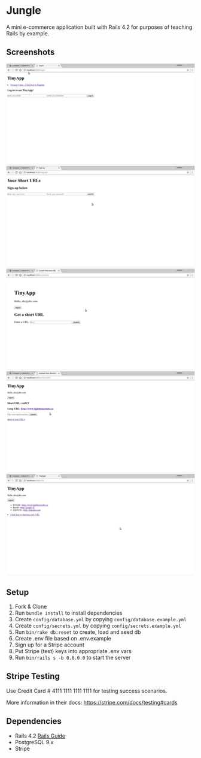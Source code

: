 # Jungle

A mini e-commerce application built with Rails 4.2 for purposes of teaching Rails by example.


## Screenshots
![screenshot of Home_page](https://github.com/avleen30/TinyApp/blob/master/Docs/Login.png?raw=true)
![screenshot of registration page](https://github.com/avleen30/TinyApp/blob/master/Docs/register.png?raw=true)
![screenshot for getting a short URL](https://github.com/avleen30/TinyApp/blob/master/Docs/GetaShortURL.png?raw=true)
![screenshot of short URL's](https://github.com/avleen30/TinyApp/blob/master/Docs/shortURL.png?raw=true)
![screenshot of Home Page](https://github.com/avleen30/TinyApp/blob/master/Docs/userHomePage.png?raw=true)



## Setup

1. Fork & Clone
2. Run `bundle install` to install dependencies
3. Create `config/database.yml` by copying `config/database.example.yml`
4. Create `config/secrets.yml` by copying `config/secrets.example.yml`
5. Run `bin/rake db:reset` to create, load and seed db
6. Create .env file based on .env.example
7. Sign up for a Stripe account
8. Put Stripe (test) keys into appropriate .env vars
9. Run `bin/rails s -b 0.0.0.0` to start the server

## Stripe Testing

Use Credit Card # 4111 1111 1111 1111 for testing success scenarios.

More information in their docs: <https://stripe.com/docs/testing#cards>

## Dependencies

* Rails 4.2 [Rails Guide](http://guides.rubyonrails.org/v4.2/)
* PostgreSQL 9.x
* Stripe

